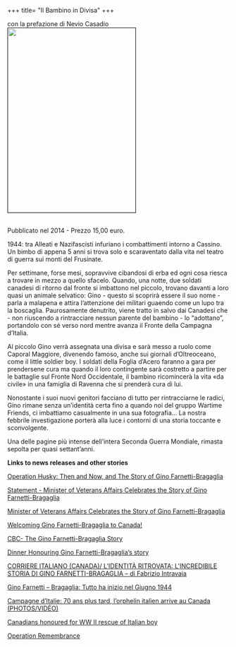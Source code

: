 +++
title= "Il Bambino in Divisa"
+++


con la prefazione di Nevio Casadio
<br>
<img src="/images/files/Copertina_gino.jpg" border="1" bordercolor="black" width="290" height="418"> 

<br>
Pubblicato nel 2014 - Prezzo 15,00 euro.

1944: tra Alleati e Nazifascisti infuriano i combattimenti intorno
a Cassino. Un bimbo di appena 5 anni si trova solo
e scaraventato dalla vita nel teatro di guerra sui monti del Frusinate.

Per settimane, forse mesi, sopravvive cibandosi di erba ed ogni cosa
riesca a trovare in mezzo a quello sfacelo.
Quando, una notte, due soldati canadesi di ritorno dal fronte si imbattono
nel piccolo, trovano davanti a loro quasi un animale selvatico:
Gino - questo si scoprirà essere il suo nome - parla a malapena
e attira l’attenzione dei militari guaendo come un lupo tra la
boscaglia. Paurosamente denutrito, viene tratto in salvo dai Canadesi
che - non riuscendo a rintracciare nessun parente del bambino - lo
“adottano”, portandolo con sé verso nord mentre avanza il Fronte della
Campagna d’Italia.

Al piccolo Gino verrà assegnata una divisa e sarà messo a ruolo come Caporal Maggiore, divenendo
famoso, anche sui giornali d’Oltreoceano, come il little soldier boy. I soldati della Foglia
d’Acero faranno a gara per prendersene cura ma quando il loro contingente sarà costretto a
partire per le battaglie sul Fronte Nord Occidentale, il bambino ricomincerà la vita «da civile»
in una famiglia di Ravenna che si prenderà cura di lui.

Nonostante i suoi nuovi genitori facciano di tutto per rintracciarne le radici, Gino rimane
senza un’identità certa fino a quando noi del gruppo Wartime Friends,
ci imbattiamo casualmente in una sua fotografia… 
La nostra febbrile investigazione  porterà alla luce i contorni di una storia toccante e sconvolgente. 

Una delle pagine più intense dell’intera Seconda Guerra Mondiale, rimasta sepolta per quasi settant’anni.

**Links to news releases and other stories**

[Operation Husky: Then and Now, and The Story of Gino Farnetti-Bragaglia](http://www.carleton.ca/npsia/cu-events/operation-husky-gino-farnetti-bragaglia/)

[Statement - Minister of Veterans Affairs Celebrates the Story of Gino Farnetti-Bragaglia](http://www.newswire.ca/en/story/1375991/statement-minister-of-veterans-affairs-celebrates-the-story-of-gino-farnetti-bragaglia)

[Minister of Veterans Affairs Celebrates the Story of Gino Farnetti-Bragaglia](http://www.newswire.ca/en/story/1377295/minister-of-veterans-affairs-celebrates-the-story-of-gino-farnetti-bragaglia)

[Welcoming Gino Farnetti-Bragaglia to Canada!](http://www.donplett.ca/blog.asp?blogID=46)

[CBC- The Gino Farnetti-Bragaglia Story](http://www.cbc.ca/m/touch/video/clips/ys_2466869605.html?st=news&ln=topstories&pid=2466869605)

[Dinner Honouring Gino Farnetti-Bragaglia’s story](http://peacethroughvalour.wordpress.com/events/dinner-honouring-gino-farnetti-bragaglias-story/)

[CORRIERE ITALIANO (CANADA)/ L’IDENTITÀ RITROVATA: L'INCREDIBILE STORIA DI GINO FARNETTI-BRAGAGLIA – di Fabrizio Intravaia](http://www.wartimefriends.org/home/rassegna-stampa/177135-corriere-italiano-canada-lidentita-ritrovata-lincredibile-storia-di-gino-farnetti-bragaglia--di-fabrizio-intravaia.html)

[Gino Farnetti – Bragaglia: Tutto ha inizio nel Giugno 1944](http://www.gdmed.it/paginaNotizia.php?idNotiziaDaAprire=15233)

[Campagne d’Italie: 70 ans plus tard, l’orphelin italien arrive au Canada (PHOTOS/VIDÉO)](http://www.45enord.ca/2014/06/campagne-ditalie-70-ans-plus-tard-lorphelin-italien-arrive-au-canada/)

[Canadians honoured for WW II rescue of Italian boy](http://www.yellowbullet.com/forum/showthread.php?p=21223698)

[Operation Remembrance](http://www.icff.ca/2014/05/26/operation-remembrance/)

